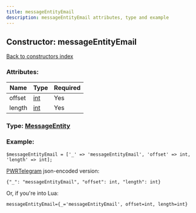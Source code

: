 ```yaml
---
title: messageEntityEmail
description: messageEntityEmail attributes, type and example
---
```

## Constructor: messageEntityEmail  
[Back to constructors index](index.md)



### Attributes:

| Name     |    Type       | Required |
|----------|---------------|----------|
|offset|[int](../types/int.md) | Yes|
|length|[int](../types/int.md) | Yes|



### Type: [MessageEntity](../types/MessageEntity.md)


### Example:

```
$messageEntityEmail = ['_' => 'messageEntityEmail', 'offset' => int, 'length' => int];
```  

[PWRTelegram](https://pwrtelegram.xyz) json-encoded version:

```
{"_": "messageEntityEmail", "offset": int, "length": int}
```


Or, if you're into Lua:  


```
messageEntityEmail={_='messageEntityEmail', offset=int, length=int}

```


